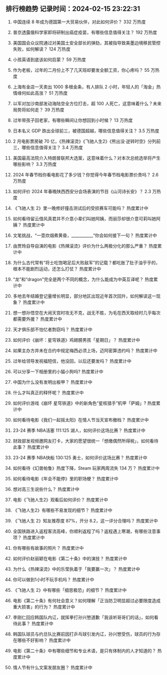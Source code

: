 
## 排行榜趋势 记录时间：2024-02-15 23:22:31
  
  1. 中国连续 8 年成为德国第一大贸易伙伴，对此如何评价？ 332 万热度
    
  2. 普京透露俄科学家即将研制出癌症疫苗，有哪些信息值得关注？ 192 万热度
    
  3. 美国国会众议院通过对美国土安全部长的弹劾，其被指导致美墨边境移民管控失败，如何解读？ 124 万热度
    
  4. 小孩英语到底该如何启蒙？ 59 万热度
    
  5. 作为老板，过年的二月份上不了几天班却要发全额工资，你心疼吗？ 55 万热度
    
  6. 上海有金店一天卖出 1000 多根金条，有人排队 2 小时，年轻人的「淘金」热情缘何如此高涨？ 51 万热度
    
  7. 以军对加沙南部发动海陆空全方位打击，超 100 人死亡，这意味着什么？未来局势将如何走？ 39 万热度
    
  8. 过年带孩子回老家，有哪些瞬间让你想回到小时候？ 13 万热度
    
  9. 日本名义 GDP 跌出全球前三，被德国超越，哪些信息值得关注？ 3.5 万热度
    
  10. 2 月电影票房破 70 亿，《热辣滚烫》《飞驰人生2》《熊出没·逆转时空》分列前三，哪些信息值得关注？ 3.4 万热度
    
  11. 美国最高法院介入特朗普联邦大选案，这意味着什么？对本次总统选举将产生哪些影响？ 3.3 万热度
    
  12. 2024 年春节档你看电影花了多少钱？你觉得今年春节档电影票价贵吗？ 2.6 万热度
    
  13. 如何评价 2024 年春晚陕西西安分会场表演的节目《山河诗长安》？ 2.3 万热度
    
  14. 《飞驰人生 2》里一晚修好撞击测试后的受损赛车可能吗？ 热度累计中
    
  15. 如何看待留云借风真君并不介意小辈们叫她阿姨，而丽莎却很介意可莉叫她阿姨？ 热度累计中
    
  16. 文笔挑战，“一壶炊烟煮黄昏，___________”你会如何接下一句？ 热度累计中
    
  17. 由贾玲自导自演的电影《热辣滚烫》评价为什么两极分化的那么严重？ 热度累计中
    
  18. 为什么古代常有“将士吃饱喝足后大败敌军”的记载？都吃胀了肚子油乎乎的，根本不能剧烈运动，还怎么打仗？ 热度累计中
    
  19. “龙”和“dragon”完全是两个不同的概念，为什么能成为中英互译呢？ 热度累计中
    
  20. 多地去年结婚登记量增长明显，部分地区出现近年首次回升，如何解读这一现象？ 热度累计中
    
  21. 想一想孙悟空在大闹天宫时攻无不克，战无不胜，为毛在西天取经时几乎每次都需要外援？ 热度累计中
    
  22. 天才俱乐部不怕忆者剽窃吗？ 热度累计中
    
  23. 如何评价《崩坏：星穹铁道》鸡翅膀男孩「星期日」？ 热度累计中
    
  24. 如果主办方并未在合约中规定梅西必须上场，迈阿密算违约吗？ 热度累计中
    
  25. 过年给领导发祝福短信，他没回，以后还要发吗？ 热度累计中
    
  26. 可以分享一下相册里的小猫小狗吗? 热度累计中
    
  27. 中国为什么没有发明出板甲？ 热度累计中
    
  28. 什么才叫真正的释怀呢？ 热度累计中
    
  29. 如何评价游戏《崩坏 星穹铁道》中的新角色“星核猎手”机甲「萨姆」? 热度累计中
    
  30. 如何看待电影《我们一起摇太阳》在情人节当天宣布撤档？ 热度累计中
    
  31. 23-24 赛季 NBA活塞 111:125 湖人，如何评价这场比赛？ 热度累计中
    
  32. 财政部发视频邀网友打卡，大家的愿望很统一「想缴偶然所得税」，如何看待此事？ 热度累计中
    
  33. 23-24 赛季 NBA快船 130:125 勇士，如何评价这场比赛？ 热度累计中
    
  34. 如何看待《幻兽帕鲁》热度下降，Steam 玩家两周流失 134 万？ 热度累计中
    
  35. 如何看待电影《年会不能停》里的职场梗？ 热度累计中
    
  36. 想对高三生说些什么？ 热度累计中
    
  37. 电影《飞驰人生2》观看后如何评价？ 热度累计中
    
  38. 《飞驰人生2》有哪些不易发现的细节？ 热度累计中
    
  39. 《飞驰人生 2》知友推荐度 87%，开分 8.2，这一评分合理吗？ 热度累计中
    
  40. 全国铁路进入返程客流高峰，你顺利返程了吗？返程遇上寒潮，有哪些注意事项？ 热度累计中
    
  41. 你有哪些有故事的照片？ 热度累计中
    
  42. 如何评价赵丽颖在电影《第二十条》中的演技？ 热度累计中
    
  43. 为什么《热辣滚烫》中的乐莹执着于「我要赢一次」？ 热度累计中
    
  44. 你可以做到1小时不玩手机吗？ 热度累计中
    
  45. 《飞驰人生 2》中有哪些「细思极恐」的细节？ 热度累计中
    
  46. 电影《第二十条》有何社会意义？如何理解「正当防卫明显超过必要限度造成重大损害」的行为？ 热度累计中
    
  47. 李刚仁回应韩国队内讧，就挥拳打孙兴慜道歉「我该听哥哥们的话」，如何看待此事？ 热度累计中
    
  48. 韩国队球员与约旦队比赛前因打乒乓球引发内讧，孙兴慜受伤，球员的行为存在哪些不好影响？ 热度累计中
    
  49. 电影《第二十条》中有哪些细节和专业术语，是只有体制内的人才知道的？ 热度累计中
    
  50. 情人节有什么文案发朋友圈？ 热度累计中
    